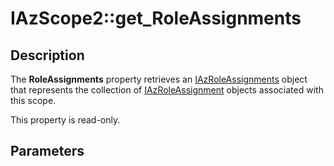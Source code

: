 # IAzScope2::get_RoleAssignments

## Description

The **RoleAssignments** property retrieves an [IAzRoleAssignments](https://learn.microsoft.com/windows/desktop/api/azroles/nn-azroles-iazroleassignments) object that represents the collection of [IAzRoleAssignment](https://learn.microsoft.com/windows/desktop/api/azroles/nn-azroles-iazroleassignment) objects associated with this scope.

This property is read-only.

## Parameters